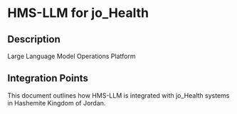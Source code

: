 # HMS-LLM for jo_Health

## Description

Large Language Model Operations Platform

## Integration Points

This document outlines how HMS-LLM is integrated with jo_Health systems in Hashemite Kingdom of Jordan.
